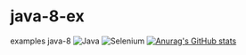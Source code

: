# java-8-ex
examples java-8
![Java](https://img.shields.io/badge/java-%23ED8B00.svg?style=for-the-badge&logo=java&logoColor=white)
![Selenium](https://img.shields.io/badge/-selenium-%43B02A?style=for-the-badge&logo=selenium&logoColor=white)
[![Anurag's GitHub stats](https://github-readme-stats.vercel.app/api?username=RomanSkrypnyk-main)](https://github.com/anuraghazra/github-readme-stats)
